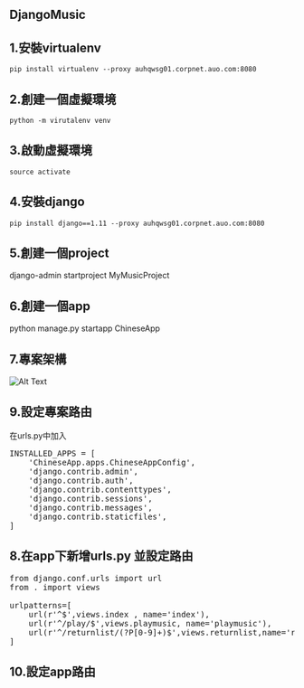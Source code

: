 ## DjangoMusic


<h2>1.安裝virtualenv</h2>
  
    pip install virtualenv --proxy auhqwsg01.corpnet.auo.com:8080
  
<h2>2.創建一個虛擬環境</h2>
  
    python -m virutalenv venv

<h2>3.啟動虛擬環境</h2>
  
    source activate

<h2>4.安裝django</h2>
  
    pip install django==1.11 --proxy auhqwsg01.corpnet.auo.com:8080

<h2>5.創建一個project</h2>

  django-admin startproject MyMusicProject

<h2>6.創建一個app</h2>

  python manage.py startapp ChineseApp
  
<h2>7.專案架構</h2>

![Alt Text](https://scontent.ftpe7-2.fna.fbcdn.net/v/t34.0-12/22052908_1873971256251290_2125481130_n.png?oh=1a5b0338b425f8d0d3448ac37fe5f947&oe=59CCB107)

<h2>9.設定專案路由</h2>
在urls.py中加入

<pre>
INSTALLED_APPS = [
    'ChineseApp.apps.ChineseAppConfig',
    'django.contrib.admin',
    'django.contrib.auth',
    'django.contrib.contenttypes',
    'django.contrib.sessions',
    'django.contrib.messages',
    'django.contrib.staticfiles',
]
</pre>

<h2>8.在app下新增urls.py 並設定路由</h2>

<pre>
from django.conf.urls import url
from . import views

urlpatterns=[
    url(r'^$',views.index , name='index'),
    url(r'^/play/$',views.playmusic, name='playmusic'),
    url(r'^/returnlist/(?P<page_id>[0-9]+)$',views.returnlist,name='returnlist'),
]
</pre>

<h2>10.設定app路由</h2>

